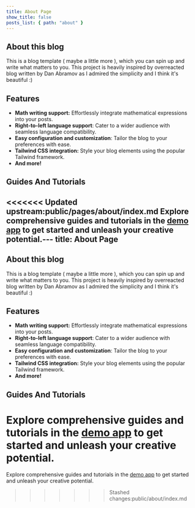 ```yaml
---
title: About Page
show_title: false
posts_list: { path: "about" }
---
```


## About this blog

This is a blog template ( maybe a little more ), which you can spin up and write what matters to you. This project is heavily inspired by overreacted blog written by Dan Abramov as I admired the simplicity and I think it's beautiful :)

## Features

- **Math writing support:** Effortlessly integrate mathematical expressions into your posts.
- **Right-to-left language support**: Cater to a wider audience with seamless language compatibility.
- **Easy configuration and customization**: Tailor the blog to your preferences with ease.
- **Tailwind CSS integration:** Style your blog elements using the popular Tailwind framework.
- **And more!**

## Guides And Tutorials
<<<<<<< Updated upstream:public/pages/about/index.md
Explore comprehensive guides and tutorials in the [demo app](https://demo-blogger.netlify.app) to get started and unleash your creative potential.---
title: About Page
---
## About this blog
This is a blog template ( maybe a little more ), which you can spin up and write what matters to you. This project is heavily inspired by overreacted blog written by Dan Abramov as I admired the simplicity and I think it's beautiful :)

## Features
- **Math writing support:** Effortlessly integrate mathematical expressions into your posts.
- **Right-to-left language support**: Cater to a wider audience with seamless language compatibility.
- **Easy configuration and customization**: Tailor the blog to your preferences with ease.
- **Tailwind CSS integration:** Style your blog elements using the popular Tailwind framework.
- **And more!**


## Guides And Tutorials
Explore comprehensive guides and tutorials in the [demo app](https://demo-blogger.netlify.app) to get started and unleash your creative potential.
=======

Explore comprehensive guides and tutorials in the [demo app](https://demo-blogger.netlify.app) to get started and unleash your creative potential.
>>>>>>> Stashed changes:public/about/index.md
